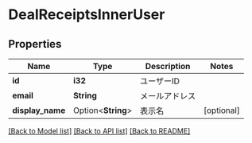 # DealReceiptsInnerUser

## Properties

Name | Type | Description | Notes
------------ | ------------- | ------------- | -------------
**id** | **i32** | ユーザーID | 
**email** | **String** | メールアドレス | 
**display_name** | Option<**String**> | 表示名 | [optional]

[[Back to Model list]](../README.md#documentation-for-models) [[Back to API list]](../README.md#documentation-for-api-endpoints) [[Back to README]](../README.md)


